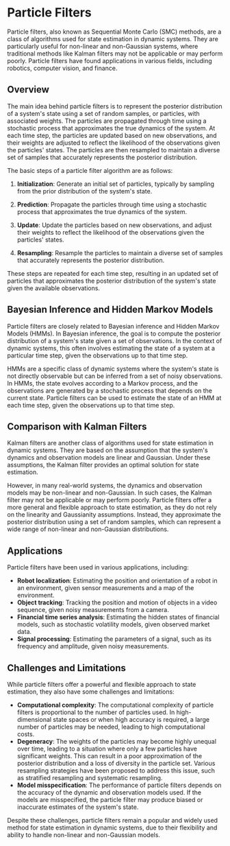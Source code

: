 # Particle Filters

Particle filters, also known as Sequential Monte Carlo (SMC) methods, are a class of algorithms used for state estimation in dynamic systems. They are particularly useful for non-linear and non-Gaussian systems, where traditional methods like Kalman filters may not be applicable or may perform poorly. Particle filters have found applications in various fields, including robotics, computer vision, and finance.

## Overview

The main idea behind particle filters is to represent the posterior distribution of a system's state using a set of random samples, or particles, with associated weights. The particles are propagated through time using a stochastic process that approximates the true dynamics of the system. At each time step, the particles are updated based on new observations, and their weights are adjusted to reflect the likelihood of the observations given the particles' states. The particles are then resampled to maintain a diverse set of samples that accurately represents the posterior distribution.

The basic steps of a particle filter algorithm are as follows:

1. **Initialization**: Generate an initial set of particles, typically by sampling from the prior distribution of the system's state.

2. **Prediction**: Propagate the particles through time using a stochastic process that approximates the true dynamics of the system.

3. **Update**: Update the particles based on new observations, and adjust their weights to reflect the likelihood of the observations given the particles' states.

4. **Resampling**: Resample the particles to maintain a diverse set of samples that accurately represents the posterior distribution.

These steps are repeated for each time step, resulting in an updated set of particles that approximates the posterior distribution of the system's state given the available observations.

## Bayesian Inference and Hidden Markov Models

Particle filters are closely related to Bayesian inference and Hidden Markov Models (HMMs). In Bayesian inference, the goal is to compute the posterior distribution of a system's state given a set of observations. In the context of dynamic systems, this often involves estimating the state of a system at a particular time step, given the observations up to that time step.

HMMs are a specific class of dynamic systems where the system's state is not directly observable but can be inferred from a set of noisy observations. In HMMs, the state evolves according to a Markov process, and the observations are generated by a stochastic process that depends on the current state. Particle filters can be used to estimate the state of an HMM at each time step, given the observations up to that time step.

## Comparison with Kalman Filters

Kalman filters are another class of algorithms used for state estimation in dynamic systems. They are based on the assumption that the system's dynamics and observation models are linear and Gaussian. Under these assumptions, the Kalman filter provides an optimal solution for state estimation.

However, in many real-world systems, the dynamics and observation models may be non-linear and non-Gaussian. In such cases, the Kalman filter may not be applicable or may perform poorly. Particle filters offer a more general and flexible approach to state estimation, as they do not rely on the linearity and Gaussianity assumptions. Instead, they approximate the posterior distribution using a set of random samples, which can represent a wide range of non-linear and non-Gaussian distributions.

## Applications

Particle filters have been used in various applications, including:

- **Robot localization**: Estimating the position and orientation of a robot in an environment, given sensor measurements and a map of the environment.
- **Object tracking**: Tracking the position and motion of objects in a video sequence, given noisy measurements from a camera.
- **Financial time series analysis**: Estimating the hidden states of financial models, such as stochastic volatility models, given observed market data.
- **Signal processing**: Estimating the parameters of a signal, such as its frequency and amplitude, given noisy measurements.

## Challenges and Limitations

While particle filters offer a powerful and flexible approach to state estimation, they also have some challenges and limitations:

- **Computational complexity**: The computational complexity of particle filters is proportional to the number of particles used. In high-dimensional state spaces or when high accuracy is required, a large number of particles may be needed, leading to high computational costs.
- **Degeneracy**: The weights of the particles may become highly unequal over time, leading to a situation where only a few particles have significant weights. This can result in a poor approximation of the posterior distribution and a loss of diversity in the particle set. Various resampling strategies have been proposed to address this issue, such as stratified resampling and systematic resampling.
- **Model misspecification**: The performance of particle filters depends on the accuracy of the dynamic and observation models used. If the models are misspecified, the particle filter may produce biased or inaccurate estimates of the system's state.

Despite these challenges, particle filters remain a popular and widely used method for state estimation in dynamic systems, due to their flexibility and ability to handle non-linear and non-Gaussian models.
